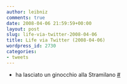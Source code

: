 ```yaml
---
author: leibniz
comments: true
date: 2008-04-06 21:59:59+00:00
layout: post
slug: life-via-twitter-2008-04-06
title: Life via Twitter (2008-04-06)
wordpress_id: 2730
categories:
- tweets
---
```



	
  * ha lasciato un ginocchio alla Stramilano [#](http://twitter.com/leibniz/statuses/783824473)


